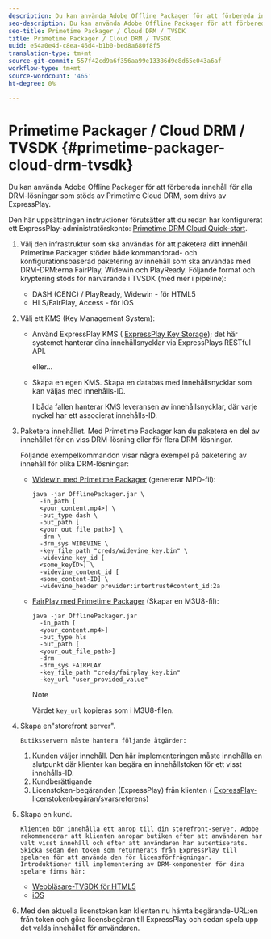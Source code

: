 ```yaml
---
description: Du kan använda Adobe Offline Packager för att förbereda innehåll för alla DRM-lösningar som stöds av Primetime Cloud DRM, som drivs av ExpressPlay.
seo-description: Du kan använda Adobe Offline Packager för att förbereda innehåll för alla DRM-lösningar som stöds av Primetime Cloud DRM, som drivs av ExpressPlay.
seo-title: Primetime Packager / Cloud DRM / TVSDK
title: Primetime Packager / Cloud DRM / TVSDK
uuid: e54a0e4d-c8ea-46d4-b1b0-bed8a680f8f5
translation-type: tm+mt
source-git-commit: 557f42cd9a6f356aa99e13386d9e8d65e043a6af
workflow-type: tm+mt
source-wordcount: '465'
ht-degree: 0%

---
```



# Primetime Packager / Cloud DRM / TVSDK {#primetime-packager-cloud-drm-tvsdk}

Du kan använda Adobe Offline Packager för att förbereda innehåll för alla DRM-lösningar som stöds av Primetime Cloud DRM, som drivs av ExpressPlay.

Den här uppsättningen instruktioner förutsätter att du redan har konfigurerat ett ExpressPlay-administratörskonto: [Primetime DRM Cloud Quick-start](../../../multi-drm-workflows/quick-start/quick-overview.md).
1. Välj den infrastruktur som ska användas för att paketera ditt innehåll. Primetime Packager stöder både kommandorad- och konfigurationsbaserad paketering av innehåll som ska användas med DRM-DRM:erna FairPlay, Widewin och PlayReady. Följande format och kryptering stöds för närvarande i TVSDK (med mer i pipeline):

   * DASH (CENC) / PlayReady, Widewin - för HTML5
   * HLS/FairPlay, Access - för iOS

1. Välj ett KMS (Key Management System):

   * Använd ExpressPlay KMS ( [ExpressPlay Key Storage](https://www.expressplay.com/developer/key-storage/)); det här systemet hanterar dina innehållsnycklar via ExpressPlays RESTful API.

      eller...

   * Skapa en egen KMS. Skapa en databas med innehållsnycklar som kan väljas med innehålls-ID.

      I båda fallen hanterar KMS leveransen av innehållsnycklar, där varje nyckel har ett associerat innehålls-ID.

1. Paketera innehållet. Med Primetime Packager kan du paketera en del av innehållet för en viss DRM-lösning eller för flera DRM-lösningar.

   Följande exempelkommandon visar några exempel på paketering av innehåll för olika DRM-lösningar:

   * [Widewin med Primetime Packager](https://helpx.adobe.com/content/dam/help/en/primetime/guides/offline_packager_getting_started.pdf#page=19)  (genererar MPD-fil):

      ```
      java -jar OfflinePackager.jar \ 
        -in_path [ 
        <your_content.mp4>] \ 
        -out_type dash \ 
        -out_path [ 
        <your_out_file_path>] \ 
        -drm \ 
        -drm_sys WIDEVINE \ 
        -key_file_path "creds/widevine_key.bin" \ 
        -widevine_key_id [ 
        <some_keyID>] \ 
        -widevine_content_id [ 
        <some_content-ID] \ 
        -widevine_header provider:intertrust#content_id:2a
      ```

   * [FairPlay med Primetime Packager](https://helpx.adobe.com/content/dam/help/en/primetime/guides/offline_packager_getting_started.pdf#page=20)  (Skapar en M3U8-fil):

      ```
      java -jar OfflinePackager.jar  
        -in_path [ 
        <your_content.mp4>]  
        -out_type hls  
        -out_path [ 
        <your_out_file_path>]  
        -drm  
        -drm_sys FAIRPLAY  
        -key_file_path "creds/fairplay_key.bin"  
        -key_url "user_provided_value"
      ```

      >[!NOTE]
      >
      >Värdet `key_url` kopieras som i M3U8-filen.

1. Skapa en&quot;storefront server&quot;.

       Butiksservern måste hantera följande åtgärder:
   
   1. Kunden väljer innehåll. Den här implementeringen måste innehålla en slutpunkt där klienter kan begära en innehållstoken för ett visst innehålls-ID.
   1. Kundberättigande
   1. Licenstoken-begäranden (ExpressPlay) från klienten ( [ExpressPlay-licenstokenbegäran/svarsreferens](../../../multi-drm-workflows/license-token-req-resp-ref/license-req-resp-overview.md))

1. Skapa en kund.

       Klienten bör innehålla ett anrop till din storefront-server. Adobe rekommenderar att klienten anropar butiken efter att användaren har valt visst innehåll och efter att användaren har autentiserats. Skicka sedan den token som returnerats från ExpressPlay till spelaren för att använda den för licensförfrågningar. Introduktioner till implementering av DRM-komponenten för dina spelare finns här:
   
   * [Webbläsare-TVSDK för HTML5](https://help.adobe.com/en_US/primetime/psdk/browser_tvsdk/index.html#PSDKs-reference-DRM_interface_overview)
   * [iOS](../../../../programming/tvsdk-3x-ios-prog/ios-3x-drm-content-security/ios-3x-apple-fairplay-tvsdk.md)

1. Med den aktuella licenstoken kan klienten nu hämta begärande-URL:en från token och göra licensbegäran till ExpressPlay och sedan spela upp det valda innehållet för användaren.
